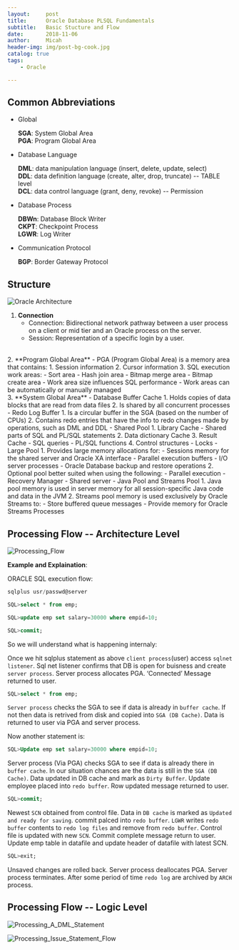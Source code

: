 ```yaml
---
layout:     post
title:      Oracle Database PLSQL Fundamentals
subtitle:   Basic Stucture and Flow 
date:       2018-11-06
author:     Micah
header-img: img/post-bg-cook.jpg
catalog: true
tags:
    - Oracle

---
```


## Common Abbreviations

- Global
	
	**SGA**: System Global Area      
	**PGA**: Program Global Area      

- Database Language
	
	**DML**: data manipulation language (insert, delete, update, select)       
	**DDL**: data definition language (create, alter, drop, truncate) -- TABLE level     
	**DCL**: data control language (grant, deny, revoke) -- Permission    

- Database Process

	**DBWn**: Database Block Writer    
	**CKPT**: Checkpoint Process     
    **LGWR**: Log Writer    

- Communication Protocol     

	**BGP**: Border Gateway Protocol     

## Structure


![Oracle Architecture](https://www.siue.edu/~dbock/cmis565/module1-architecture_files/image004.jpg)


1. **Connection**    
    - Connection: Bidirectional network pathway between a user process on a client or mid tier 
and an Oracle process on the server.    
    - Session: Representation of a specific login by a user.     
<br/>
2. **Program Global Area**       
    - PGA (Program Global Area) is a memory area that contains:    
        1. Session information    
        2. Cursor information    
        3. SQL execution work areas:        
            - Sort area    
            - Hash join area    
            - Bitmap merge area    
            - Bitmap create area    
    - Work area size influences SQL performance    
    - Work areas can be automatically or manually managed   
<br/>
3. **System Global Area**        
    - Database Buffer Cache    
        1. Holds copies of data blocks that are read from data files    
        2. Is shared by all concurrent processes    
    - Redo Log Buffer    
        1. Is a circular buffer in the SGA (based on the number of CPUs)     
        2. Contains redo entries that have the info to redo 
        changes made by operations, such as DML and DDL     
    - Shared Pool     
        1. Library Cache    
            - Shared parts of SQL and PL/SQL statements     
        2. Data dictionary Cache    
        3. Result Cache     
            - SQL queries    
            - PL/SQL functions    
        4. Control structures    
            - Locks    
    - Large Pool     
        1. Provides large memory allocations for:     
            - Sessions memory for the shared server and Oracle XA interface    
            - Parallel execution buffers    
            - I/O server processes     
            - Oracle Database backup and restore operations     
        2. Optional pool better suited when using the following:    
            - Parallel execution     
            - Recovery Manager     
            - Shared server     
    - Java Pool and Streams Pool            
        1. Java pool memory is used in server memory for all session-specific 
        Java code and data in the JVM     
        2. Streams pool memory is used exclusively by Oracle Streams to:     
            - Store buffered queue messages     
            - Provide memory for Oracle Streams Processes   


## Processing Flow -- Architecture Level

![Processing_Flow](https://image.slidesharecdn.com/2afe76c4-ef3f-4e32-b755-fdbffb6ffb34-151117085027-lva1-app6892/95/exploring-oracle-database-performance-tuning-best-practices-for-dbas-and-developers-12-638.jpg?cb=1447750476)


**Example and Explaination**:    

ORACLE SQL execution flow:

```sql
sqlplus usr/passwd@server

SQL>select * from emp;

SQL>update emp set salary=30000 where empid=10;

SQL>commit;
```

So we will understand what is happening internaly:        

Once we hit sqlplus statement as above `client process`(user) access `sqlnet listener`. 
Sql net listener confirms that DB is open for buisness and create `server process`. 
Server process allocates PGA. ‘Connected’ Message returned to user.

```sql
SQL>select * from emp;
```

`Server process` checks the SGA to see if data is already in `buffer cache`. 
If not then data is retrived from disk and copied into `SGA (DB Cache)`. 
Data is returned to user via PGA and server process.    

Now another statement is:       

```sql
SQL>Update emp set salary=30000 where empid=10;
```

Server process (Via PGA) checks SGA to see if data is already there in `buffer cache`. 
In our situation chances are the data is still in the `SGA (DB Cache)`.
Data updated in DB cache and mark as `Dirty Buffer`. 
Update employee placed into `redo buffer`. 
Row updated message returned to user.         

```sql
SQL>commit;
```

Newest `SCN` obtained from control file. 
Data in `DB cache` is marked as `Updated and ready for saving`. 
commit palced into `redo buffer`. 
`LGWR` writes `redo buffer` contents to `redo log files` and remove from `redo buffer`. 
Control file is updated with new `SCN`.
Commit complete message return to user. 
Update emp table in datafile and update header of datafile with latest SCN.    

```sql
SQL>exit;
```

Unsaved changes are rolled back.
Server process deallocates PGA.
Server process terminates.
After some period of time `redo log` are archived by `ARCH` process.    


## Processing Flow -- Logic Level

![Processing_A_DML_Statement](https://cdn.splessons.com/spf/c81e728d9d4c2f636f067f89cc14862c/wp-content/uploads/2016/03/oracle-database-12c-sql-processing-and-sql-optimizer-splessons.png)



![Processing_Issue_Statement_Flow](https://slideplayer.com/slide/3289692/11/images/2/What+Happens+when+a+SQL+statement+is+issued.jpg)



















